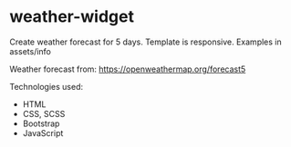 # weather-widget
 
 Create weather forecast for 5 days.
 Template is responsive. Examples in assets/info
 
 Weather forecast from: https://openweathermap.org/forecast5


Technologies used: 
- HTML
- CSS, SCSS
- Bootstrap
- JavaScript
